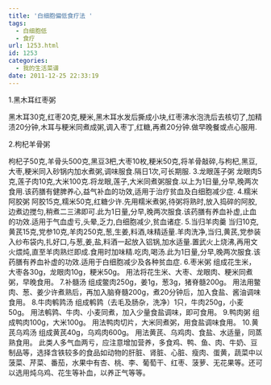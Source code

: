 ```yaml
---
title: '白细胞偏低食疗法 '
tags:
  - 白细胞低
  - 食疗
url: 1253.html
id: 1253
categories:
  - 我的生活菜谱
date: 2011-12-25 22:33:19
---
```


  
  
1.黑木耳红枣粥  
  
黑木耳30克,红枣20克,粳米,黑木耳水发后撕成小块,红枣沸水泡洗后去核切了,加精渍20分钟,木耳与粳米同煮成粥,调入枣丁,红糖,再煮20分钟.做早晚餐或点心服用.  
  
2.枸杞羊骨粥  
  
枸杞子50克,羊骨头500克,黑豆3杷,大枣10枚,粳米50克,将羊骨敲碎,与枸杞,黑豆,大枣,粳米同入砂锅内加水煮粥,调味服食.隔日1次,可长期服. 3.龙眼莲子粥 龙眼肉5克,莲子肉10克,大米100克.将龙眼,莲子,大米同煮粥服食.以上为1日量,分早,晚两次食用.该药膳有健脾养心,益气补血的功效,适用于治疗贫血及白细胞减少症. 4.糯米阿胶粥 阿胶15克,糯米50克,红糖少许.先用糯米煮粥,待粥将熟时,放入捣碎的阿胶,边煮边搅匀,稍煮二三沸即可.此为1日量,分早,晚两次服食.该药膳有养血补虚,止血的功效.适用于气血虚亏,头晕,乏力,白细胞减少,贫血诸症. 5.当归羊肉羹 当归10克,黄芪15克,党参10克,羊肉250克,葱,生姜,料酒,味精适量.羊肉洗净,当归,黄芪,党参装入纱布袋内,扎好口,与葱,姜,盐,料酒一起放入铝锅,加水适量.置武火上烧沸,再用文火煨炖,直至羊肉熟烂即成.食用时加味精.吃肉,喝汤.此为1日量,分早,晚两次服食.该药膳有养血补虚的功效.适用于白细胞减少及各种贫血症. 6.枣米粥 组成花生米，大枣各30g，龙眼肉10g，粳米50g。 用法将花生米、大枣、龙眼肉、粳米同煮粥，早晚食用。 7.补髓汤 组成鳖肉250g，姜1g，葱3g，猪脊髓200g。 用法用鳖肉、葱、姜少许煮熟后，再加入脑脊髓200g，煮20分钟后，加入食盐、酱油调味食用。 8.牛肉鹌鹑汤 组成鹌鹑（去毛及肠杂，洗净）1只，牛肉250g，小麦50g。 用法鹌鹑、牛肉、小麦同煮，加入少量食盐调味，即可食用。 9.鸭肉粥 组成鸭肉100g，大米100g。 用法鸭肉切片，大米同煮粥，用食盐调味食用。 10.黄芪乌鸡汤 组成黄芪40g，乌鸡肉600g。 用法黄芪、乌鸡肉、食盐、水适量，同蒸熟食用。 此类人多气血两亏，应注意增加营养，多食鸡、鸭、鱼、肉、牛奶、豆制品等，选择含铁较多的食品如动物的肝脏、肾脏、心脏、瘦肉、蛋黄，蔬菜中以菠菜、芹菜、番茄，水果中有杏、桃、李、葡萄干、红枣、菠萝、无花果等。还可以选用炖乌鸡、花生等补血，以养正气等等。